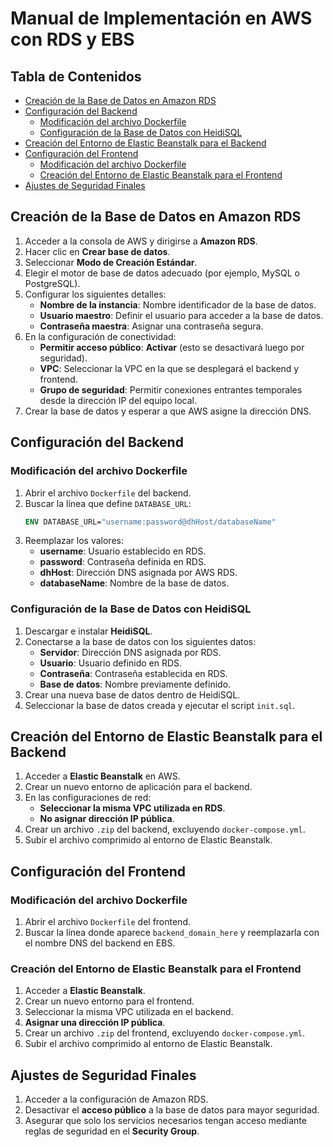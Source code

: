 # Manual de Implementación en AWS con RDS y EBS

## Tabla de Contenidos

- [Creación de la Base de Datos en Amazon RDS](#creación-de-la-base-de-datos-en-amazon-rds)
- [Configuración del Backend](#configuración-del-backend)
  - [Modificación del archivo Dockerfile](#modificación-del-archivo-dockerfile)
  - [Configuración de la Base de Datos con HeidiSQL](#configuración-de-la-base-de-datos-con-heidisql)
- [Creación del Entorno de Elastic Beanstalk para el Backend](#creación-del-entorno-de-elastic-beanstalk-para-el-backend)
- [Configuración del Frontend](#configuración-del-frontend)
  - [Modificación del archivo Dockerfile](#modificación-del-archivo-dockerfile-1)
  - [Creación del Entorno de Elastic Beanstalk para el Frontend](#creación-del-entorno-de-elastic-beanstalk-para-el-frontend)
- [Ajustes de Seguridad Finales](#ajustes-de-seguridad-finales)

## Creación de la Base de Datos en Amazon RDS

1. Acceder a la consola de AWS y dirigirse a **Amazon RDS**.
2. Hacer clic en **Crear base de datos**.
3. Seleccionar **Modo de Creación Estándar**.
4. Elegir el motor de base de datos adecuado (por ejemplo, MySQL o PostgreSQL).
5. Configurar los siguientes detalles:
   - **Nombre de la instancia**: Nombre identificador de la base de datos.
   - **Usuario maestro**: Definir el usuario para acceder a la base de datos.
   - **Contraseña maestra**: Asignar una contraseña segura.
6. En la configuración de conectividad:
   - **Permitir acceso público**: **Activar** (esto se desactivará luego por seguridad).
   - **VPC**: Seleccionar la VPC en la que se desplegará el backend y frontend.
   - **Grupo de seguridad**: Permitir conexiones entrantes temporales desde la dirección IP del equipo local.
7. Crear la base de datos y esperar a que AWS asigne la dirección DNS.

## Configuración del Backend

### Modificación del archivo Dockerfile

1. Abrir el archivo `Dockerfile` del backend.
2. Buscar la línea que define `DATABASE_URL`:
   ```Dockerfile
   ENV DATABASE_URL="username:password@dhHost/databaseName"
   ```
3. Reemplazar los valores:
   - **username**: Usuario establecido en RDS.
   - **password**: Contraseña definida en RDS.
   - **dhHost**: Dirección DNS asignada por AWS RDS.
   - **databaseName**: Nombre de la base de datos.

### Configuración de la Base de Datos con HeidiSQL

1. Descargar e instalar **HeidiSQL**.
2. Conectarse a la base de datos con los siguientes datos:
   - **Servidor**: Dirección DNS asignada por RDS.
   - **Usuario**: Usuario definido en RDS.
   - **Contraseña**: Contraseña establecida en RDS.
   - **Base de datos**: Nombre previamente definido.
3. Crear una nueva base de datos dentro de HeidiSQL.
4. Seleccionar la base de datos creada y ejecutar el script `init.sql`.

## Creación del Entorno de Elastic Beanstalk para el Backend

1. Acceder a **Elastic Beanstalk** en AWS.
2. Crear un nuevo entorno de aplicación para el backend.
3. En las configuraciones de red:
   - **Seleccionar la misma VPC utilizada en RDS**.
   - **No asignar dirección IP pública**.
4. Crear un archivo `.zip` del backend, excluyendo `docker-compose.yml`.
5. Subir el archivo comprimido al entorno de Elastic Beanstalk.

## Configuración del Frontend

### Modificación del archivo Dockerfile

1. Abrir el archivo `Dockerfile` del frontend.
2. Buscar la línea donde aparece `backend_domain_here` y reemplazarla con el nombre DNS del backend en EBS.

### Creación del Entorno de Elastic Beanstalk para el Frontend

1. Acceder a **Elastic Beanstalk**.
2. Crear un nuevo entorno para el frontend.
3. Seleccionar la misma VPC utilizada en el backend.
4. **Asignar una dirección IP pública**.
5. Crear un archivo `.zip` del frontend, excluyendo `docker-compose.yml`.
6. Subir el archivo comprimido al entorno de Elastic Beanstalk.

## Ajustes de Seguridad Finales

1. Acceder a la configuración de Amazon RDS.
2. Desactivar el **acceso público** a la base de datos para mayor seguridad.
3. Asegurar que solo los servicios necesarios tengan acceso mediante reglas de seguridad en el **Security Group**.